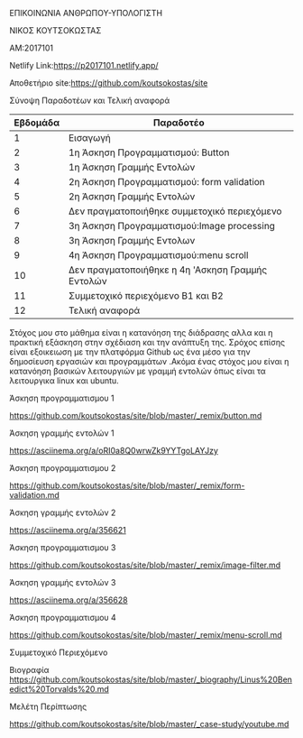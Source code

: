 ΕΠΙΚΟΙΝΩΝΙΑ ΑΝΘΡΩΠΟΥ-ΥΠΟΛΟΓΙΣΤΗ


ΝΙΚΟΣ ΚΟΥΤΣΟΚΩΣΤΑΣ

ΑΜ:2017101

Netlify Link:https://p2017101.netlify.app/

Αποθετήριο site:https://github.com/koutsokostas/site

Σύνοψη Παραδοτέων και Τελική αναφορά


| Εβδομάδα | Παραδοτέο |
| --- | --- |
| 1 |Εισαγωγή|
| 2 |1η Άσκηση Προγραμματισμού: Button|
| 3 |1η Άσκηση Γραμμής Εντολών|
| 4 |2η Άσκηση Προγραμματισμού: form validation|
| 5 |2η Άσκηση Γραμμής Εντολών|
| 6 |Δεν πραγματοποιήθηκε συμμετοχικό περιεχόμενο|
| 7 |3η Άσκηση Προγραμματισμού:Image processing|
| 8 |3η Άσκηση Γραμμής Εντολων|
| 9 |4η Άσκηση Προγραμματισμού:menu scroll|
| 10 |Δεν πραγματοποιήθηκε η 4η 'Ασκηση Γραμμής Εντολών|
| 11 |Συμμετοχικό περιεχόμενο Β1 και Β2|
| 12 |Τελική αναφορά|


Στόχος μου στο μάθημα είναι η κατανόηση της διάδρασης αλλα και η πρακτική εξάσκηση στην σχέδιαση και την ανάπτυξη της.
Σρόχος επίσης είναι  εξοικειωση με την πλατφόρμα Github ως ένα μέσο για την δημοσίευση εργασιών και προγραμμάτων .Ακόμα ένας στόχος μου είναι η κατανόηση βασικών λειτουργιών   με γραμμή εντολών όπως είναι τα λειτουργικα linux και ubuntu. 


Άσκηση προγραμματισμου 1

https://github.com/koutsokostas/site/blob/master/_remix/button.md

Άσκηση γραμμής εντολών 1

https://asciinema.org/a/oRI0a8Q0wrwZk9YYTgoLAYJzy

Άσκηση προγραμματισμου 2

https://github.com/koutsokostas/site/blob/master/_remix/form-validation.md

Άσκηση γραμμής εντολών 2

https://asciinema.org/a/356621

Άσκηση προγραμματισμου 3

https://github.com/koutsokostas/site/blob/master/_remix/image-filter.md

Άσκηση γραμμής εντολών 3

https://asciinema.org/a/356628

Άσκηση προγραμματισμου 4

https://github.com/koutsokostas/site/blob/master/_remix/menu-scroll.md


Συμμετοχικό Περιεχόμενο

Βιογραφία
https://github.com/koutsokostas/site/blob/master/_biography/Linus%20Benedict%20Torvalds%20.md

Μελέτη Περίπτωσης

https://github.com/koutsokostas/site/blob/master/_case-study/youtube.md



